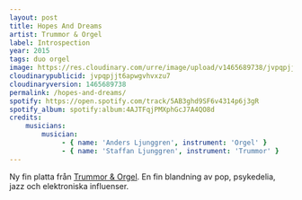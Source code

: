 ```yaml
---
layout: post
title: Hopes And Dreams
artist: Trummor & Orgel
label: Introspection
year: 2015
tags: duo orgel
image: https://res.cloudinary.com/urre/image/upload/v1465689738/jvpqpjjt6apwgvhvxzu7.jpg
cloudinarypublicid: jvpqpjjt6apwgvhvxzu7
cloudinaryversion: 1465689738
permalink: /hopes-and-dreams/
spotify: https://open.spotify.com/track/5AB3ghd9SF6v4314p6j3gR
spotify_album: spotify:album:4AJTFqjPMXphGcJ7A4QO8d
credits:
    musicians:
        musician:
             - { name: 'Anders Ljunggren', instrument: 'Orgel' }
             - { name: 'Staffan Ljunggren', instrument: 'Trummor' }
---
```


Ny fin platta från <a href="http://www.trummororgel.com/">Trummor &amp; Orgel</a>. En fin blandning av pop, psykedelia, jazz och elektroniska influenser.